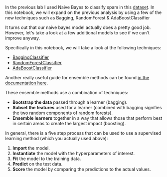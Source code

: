 In the previous lab I used Naive Bayes to classify spam in this [dataset](https://archive.ics.uci.edu/ml/datasets/SMS+Spam+Collection). In this notebook, we will expand on the previous analysis by using a few of the new techniques 
such as Bagging, RandomForest & AdaBoostClassifier

It turns out that our naive bayes model actually does a pretty good job.  However, let's take a look at a few additional models to see if we can't improve anyway.

Specifically in this notebook, we will take a look at the following techniques:

* [BaggingClassifier](http://scikit-learn.org/stable/modules/generated/sklearn.ensemble.BaggingClassifier.html#sklearn.ensemble.BaggingClassifier)
* [RandomForestClassifier](http://scikit-learn.org/stable/modules/generated/sklearn.ensemble.RandomForestClassifier.html#sklearn.ensemble.RandomForestClassifier)
* [AdaBoostClassifier](http://scikit-learn.org/stable/modules/generated/sklearn.ensemble.AdaBoostClassifier.html#sklearn.ensemble.AdaBoostClassifier)

Another really useful guide for ensemble methods can be found [in the documentation here](http://scikit-learn.org/stable/modules/ensemble.html).

These ensemble methods use a combination of techniques:

* **Bootstrap the data** passed through a learner (bagging).
* **Subset the features** used for a learner (combined with bagging signifies the two random components of random forests).
* **Ensemble learners** together in a way that allows those that perform best in certain areas to create the largest impact (boosting).

In general, there is a five step process that can be used to use a supervised learning method (which you actually used above):

1. **Import** the model.
2. **Instantiate** the model with the hyperparameters of interest.
3. **Fit** the model to the training data.
4. **Predict** on the test data.
5. **Score** the model by comparing the predictions to the actual values.